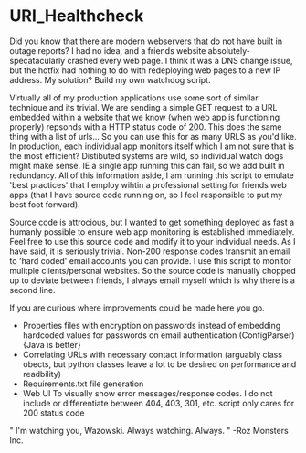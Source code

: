 # URI_Healthcheck
Did you know that there are modern webservers that do not have built in outage reports? I had no idea, and a friends website absolutely-specatacularly crashed every web page. I think it was a DNS change issue, but the hotfix had nothing to do with redeploying web pages to a new IP address. My solution? Build my own watchdog script. 


Virtually all of my production applications use some sort of similar technique and its trivial. We are sending a simple GET request to a URL embedded within a website that we know (when web app is functioning properly) repsonds with a HTTP status code of 200. This does the same thing with a list of urls... So you can use this for as many URLS as you'd like. In production, each individual app monitors itself which I am not sure that is the most efficient? Distibuted systems are wild, so individual watch dogs might make sense. IE a single app running this can fail, so we add built in redundancy. All of this information aside, I am running this script to emulate 'best practices' that I employ wihtin a professional setting for friends web apps (that I have source code running on, so I feel responsible to put my best foot forward). 

Source code is attrocious, but I wanted to get something deployed as fast a humanly possible to ensure web app monitoring is established immediately. Feel free to use this source code and modify it to your individual needs. As I have said, it is seriously trivial. Non-200 response codes transmit an email to 'hard coded' email accounts you can provide. I use this script to monitor mulitple clients/personal websites. So the source code is manually chopped up to deviate between friends, I always email myself which is why there is a second line. 

If you are curious where improvements could be made here you go. 

* Properties files with encryption on passwords instead of embedding hardcoded values for passwords on email authentication (ConfigParser) {Java is better}
* Correlating URLs with necessary contact information (arguably class obects, but python classes leave a lot to be desired on performance and readbility) 
* Requirements.txt file generation 
* Web UI To visually show error messages/response codes. I do not include or differentiate between 404, 403, 301, etc. script only cares for 200 status code 


" I'm watching you, Wazowski. Always watching. Always. " -Roz Monsters Inc. 
